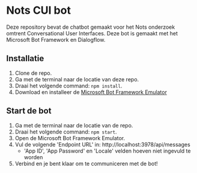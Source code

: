 # Nots CUI bot

Deze repository bevat de chatbot gemaakt voor het Nots onderzoek omtrent Conversational User Interfaces. Deze bot is gemaakt met het Microsoft Bot Framework en Dialogflow.



## Installatie

1. Clone de repo.
2. Ga met de terminal naar de locatie van deze repo.
3. Draai het volgende command: `npm install`.
4. Download en installeer de [Microsoft Bot Framework Emulator](https://github.com/Microsoft/BotFramework-Emulator/releases)



## Start de bot

1. Ga met de terminal naar de locatie van de repo.
2. Draai het volgende command: `npm start`.
3. Open de Microsoft Bot Framework Emulator.
4. Vul de volgende 'Endpoint URL' in: http://localhost:3978/api/messages
   - 'App ID', 'App Password' en 'Locale' velden hoeven niet ingevuld te worden 
5. Verbind en je bent klaar om te communiceren met de bot!